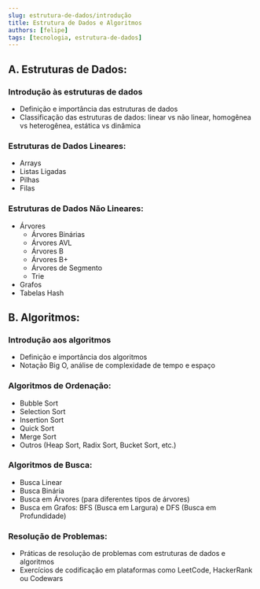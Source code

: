 ```yaml
---
slug: estrutura-de-dados/introdução
title: Estrutura de Dados e Algoritmos
authors: [felipe]
tags: [tecnologia, estrutura-de-dados]
---
```



## A. Estruturas de Dados:

### Introdução às estruturas de dados

- Definição e importância das estruturas de dados
- Classificação das estruturas de dados: linear vs não linear, homogênea vs heterogênea, estática vs dinâmica

### Estruturas de Dados Lineares:

- Arrays
- Listas Ligadas
- Pilhas
- Filas

### Estruturas de Dados Não Lineares:

- Árvores
    - Árvores Binárias
    - Árvores AVL
    - Árvores B
    - Árvores B+
    - Árvores de Segmento
    - Trie
- Grafos
- Tabelas Hash

## B. Algoritmos:

### Introdução aos algoritmos

- Definição e importância dos algoritmos
- Notação Big O, análise de complexidade de tempo e espaço

### Algoritmos de Ordenação:

- Bubble Sort
- Selection Sort
- Insertion Sort
- Quick Sort
- Merge Sort
- Outros (Heap Sort, Radix Sort, Bucket Sort, etc.)

### Algoritmos de Busca:

- Busca Linear
- Busca Binária
- Busca em Árvores (para diferentes tipos de árvores)
- Busca em Grafos: BFS (Busca em Largura) e DFS (Busca em Profundidade)

### Resolução de Problemas:

- Práticas de resolução de problemas com estruturas de dados e algoritmos
- Exercícios de codificação em plataformas como LeetCode, HackerRank ou Codewars